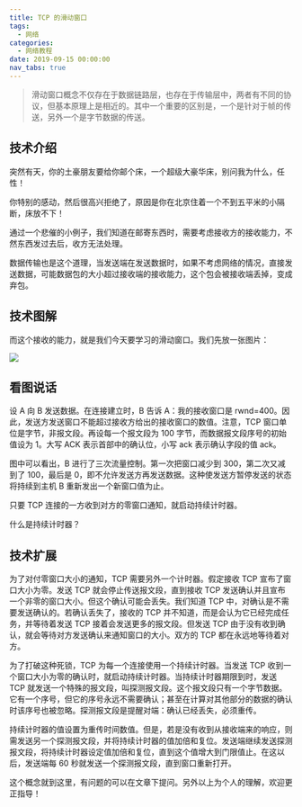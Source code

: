 ```yaml
---
title: TCP 的滑动窗口
tags:
  - 网络
categories:
  - 网络教程
date: 2019-09-15 00:00:00
nav_tabs: true
---
```


> 滑动窗口概念不仅存在于数据链路层，也存在于传输层中，两者有不同的协议，但基本原理上是相近的。其中一个重要的区别是，一个是针对于帧的传送，另外一个是字节数据的传送。

<!-- more -->

## 技术介绍

突然有天，你的土豪朋友要给你邮个床，一个超级大豪华床，别问我为什么，任性！

你特别的感动，然后很高兴拒绝了，原因是你在北京住着一个不到五平米的小隔断，床放不下！

通过一个悲催的小例子，我们知道在邮寄东西时，需要考虑接收方的接收能力，不然东西发过去后，收方无法处理。

数据传输也是这个道理，当发送端在发送数据时，如果不考虑网络的情况，直接发送数据，可能数据包的大小超过接收端的接收能力，这个包会被接收端丢掉，变成弃包。

## 技术图解

而这个接收的能力，就是我们今天要学习的滑动窗口。我们先放一张图片：

![](https://cdn.dusays.com/2019/09/68-1.jpg)

## 看图说话

设 A 向 B 发送数据。在连接建立时，B 告诉 A：我的接收窗口是 rwnd=400。因此，发送方发送窗口不能超过接收方给出的接收窗口的数值。注意，TCP 窗口单位是字节，非报文段。再设每一个报文段为 100 字节，而数据报文段序号的初始值设为 1。大写 ACK 表示首部中的确认位，小写 ack 表示确认字段的值 ack。

图中可以看出，B 进行了三次流量控制。第一次把窗口减少到 300，第二次又减到了 100，最后是 0，即不允许发送方再发送数据。这种使发送方暂停发送的状态将持续到主机 B 重新发出一个新窗口值为止。

只要 TCP 连接的一方收到对方的零窗口通知，就启动持续计时器。

什么是持续计时器？

## 技术扩展

为了对付零窗口大小的通知，TCP 需要另外一个计时器。假定接收 TCP 宣布了窗口大小为零。发送 TCP 就会停止传送报文段，直到接收 TCP 发送确认并且宣布一个非零的窗口大小。但这个确认可能会丢失。我们知道 TCP 中，对确认是不需要发送确认的。若确认丢失了，接收的 TCP 并不知道，而是会认为它已经完成任务，并等待着发送 TCP 接着会发送更多的报文段。但发送 TCP 由于没有收到确认，就会等待对方发送确认来通知窗口的大小。双方的 TCP 都在永远地等待着对方。

为了打破这种死锁，TCP 为每一个连接使用一个持续计时器。当发送 TCP 收到一个窗口大小为零的确认时，就启动持续计时器。当持续计时器期限到时，发送 TCP 就发送一个特殊的报文段，叫探测报文段。这个报文段只有一个字节数据。它有一个序号，但它的序号永远不需要确认；甚至在计算对其他部分的数据的确认时该序号也被忽略。探测报文段是提醒对端：确认已经丢失，必须重传。

持续计时器的值设置为重传时间数值。但是，若是没有收到从接收端来的响应，则需发送另一个探测报文段，并将持续计时器的值加倍和复位。发送端继续发送探测报文段，将持续计时器设定值加倍和复位，直到这个值增大到门限值止。在这以后，发送端每 60 秒就发送一个探测报文段，直到窗口重新打开。

这个概念就到这里，有问题的可以在文章下提问。另外以上为个人的理解，欢迎更正指导！